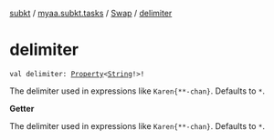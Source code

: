 [subkt](../../index.md) / [myaa.subkt.tasks](../index.md) / [Swap](index.md) / [delimiter](./delimiter.md)

# delimiter

`val delimiter: `[`Property`](https://docs.gradle.org/current/javadoc/org/gradle/api/provider/Property.html)`<`[`String`](https://kotlinlang.org/api/latest/jvm/stdlib/kotlin/-string/index.html)`!>!`

The delimiter used in expressions like `Karen{**-chan}`. Defaults to `*`.

**Getter**

The delimiter used in expressions like `Karen{**-chan}`. Defaults to `*`.

